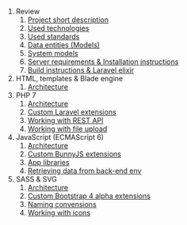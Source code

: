 
1. Review
    1. [Project short description](review/description.md)
    2. [Used technologies](review/used_technologies.md)
    3. [Used standards]()
    4. [Data entities (Models)]()
    5. [System models]()
    6. [Server requirements & Installation instructions]()
    7. [Build instructions & Laravel elixir]()
2. HTML, templates & Blade engine
    1. [Architecture]()
3. PHP 7
    1. [Architecture]() 
    2. [Custom Laravel extensions]()
    3. [Working with REST API]()
    4. [Working with file upload]()
4. JavaScript (ECMAScript 6)
    1. [Architecture]()
    2. [Custom BunnyJS extensions]()
    3. [App libraries]()
    4. [Retrieving data from back-end env]()
5. SASS & SVG
    1. [Architecture]()
    2. [Custom Bootstrap 4 alpha extensions]()
    3. [Naming convensions]()
    4. [Working with icons]()

